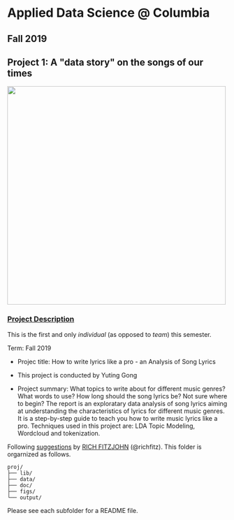 # Applied Data Science @ Columbia
## Fall 2019
## Project 1: A "data story" on the songs of our times

<img src="figs/title1.jpeg" width="500">

### [Project Description](doc/)
This is the first and only *individual* (as opposed to *team*) this semester. 

Term: Fall 2019

+ Projec title: How to write lyrics like a pro - an Analysis of Song Lyrics
+ This project is conducted by Yuting Gong

+ Project summary: What topics to write about for different music genres? What words to use? How long should the song lyrics be? Not sure where to begin? The report is an exploratary data analysis of song lyrics aiming at understanding the characteristics of lyrics for different music genres. It is a step-by-step guide to teach you how to write music lyrics like a pro. Techniques used in this project are: LDA Topic Modeling, Wordcloud and tokenization.

Following [suggestions](http://nicercode.github.io/blog/2013-04-05-projects/) by [RICH FITZJOHN](http://nicercode.github.io/about/#Team) (@richfitz). This folder is orgarnized as follows.

```
proj/
├── lib/
├── data/
├── doc/
├── figs/
└── output/
```

Please see each subfolder for a README file.
